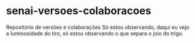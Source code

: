 # senai-versoes-colaboracoes
Repositório de versões e colaborações
Só estou observando, daqui eu vejo a luminosidade do tiro, só estou observando o que separa o joio do trigo.
